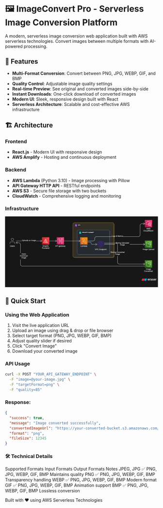 # 🖼️ ImageConvert Pro - Serverless Image Conversion Platform

A modern, serverless image conversion web application built with AWS serverless technologies. Convert images between multiple formats with AI-powered processing.

## 🌟 Features

- **Multi-Format Conversion**: Convert between PNG, JPG, WEBP, GIF, and BMP
- **Quality Control**: Adjustable image quality settings
- **Real-time Preview**: See original and converted images side-by-side
- **Instant Downloads**: One-click download of converted images
- **Modern UI**: Sleek, responsive design built with React
- **Serverless Architecture**: Scalable and cost-effective AWS infrastructure

## 🏗️ Architecture

### Frontend
- **React.js** - Modern UI with responsive design
- **AWS Amplify** - Hosting and continuous deployment

### Backend
- **AWS Lambda** (Python 3.10) - Image processing with Pillow
- **API Gateway HTTP API** - RESTful endpoints
- **AWS S3** - Secure file storage with two buckets
- **CloudWatch** - Comprehensive logging and monitoring

### Infrastructure
![Infrastructure](https://github.com/UXHERI/image-converter-app/blob/main/Infrastructure.png?raw=true)


## 🚀 Quick Start

### Using the Web Application
1. Visit the live application URL
2. Upload an image using drag & drop or file browser
3. Select target format (PNG, JPG, WEBP, GIF, BMP)
4. Adjust quality slider if desired
5. Click "Convert Image"
6. Download your converted image

### API Usage
```bash
curl -X POST "YOUR_API_GATEWAY_ENDPOINT" \
  -F "image=@your-image.jpg" \
  -F "targetFormat=png" \
  -F "quality=85"
```
### Response:
```json
{
  "success": true,
  "message": "Image converted successfully",
  "convertedImageUrl": "https://your-converted-bucket.s3.amazonaws.com/converted/uuid.png",
  "format": "png",
  "fileSize": 12345
}
```

### 🛠️ Technical Details
Supported Formats
Input Formats	Output Formats	Notes
JPEG, JPG	✅ PNG, JPG, WEBP, GIF, BMP	Maintains quality
PNG	✅ PNG, JPG, WEBP, GIF, BMP	Transparency handling
WEBP	✅ PNG, JPG, WEBP, GIF, BMP	Modern format
GIF	✅ PNG, JPG, WEBP, GIF, BMP	Animation support
BMP	✅ PNG, JPG, WEBP, GIF, BMP	Lossless conversion

Built with ❤️ using AWS Serverless Technologies

